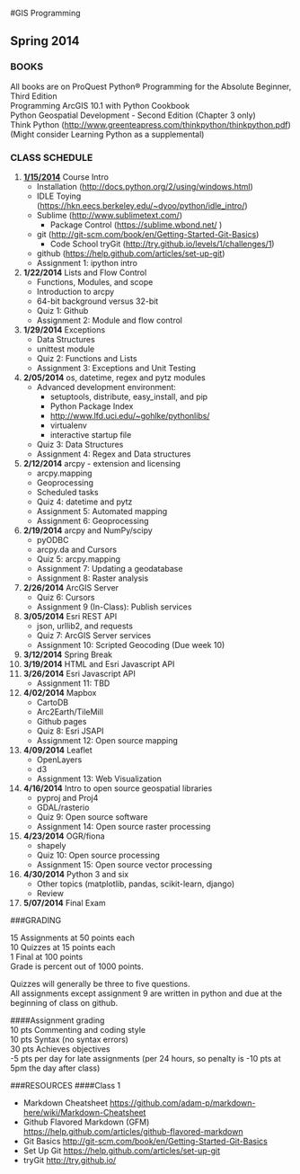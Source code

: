 #GIS Programming
## Spring 2014

### BOOKS
All books are on ProQuest
Python® Programming for the Absolute Beginner, Third Edition  
Programming ArcGIS 10.1 with Python Cookbook  
Python Geospatial Development - Second Edition (Chapter 3 only)  
Think Python (http://www.greenteapress.com/thinkpython/thinkpython.pdf)  
(Might consider Learning Python as a supplemental)  
  
  
### CLASS SCHEDULE  
  
1.	[**1/15/2014**](https://github.com/WUSTL-GIS-Programming-spring-2014/classinfo/blob/master/Class1.md)	Course Intro  
	*	Installation  (http://docs.python.org/2/using/windows.html)
	*	IDLE Toying (https://hkn.eecs.berkeley.edu/~dyoo/python/idle_intro/)  
	*	Sublime (http://www.sublimetext.com/)
		-	Package Control (https://sublime.wbond.net/	)
	*	git (http://git-scm.com/book/en/Getting-Started-Git-Basics)  
		-	Code School tryGit (http://try.github.io/levels/1/challenges/1)
	*	github (https://help.github.com/articles/set-up-git)  
	*	Assignment 1: ipython intro  
2.	**1/22/2014**	Lists and Flow Control  
	*	Functions, Modules, and scope  
	*	Introduction to arcpy  
	*	64-bit background versus 32-bit  
	*	Quiz 1: Github  
	*	Assignment 2: Module and flow control  
3.	**1/29/2014**	Exceptions  
	*	Data Structures  
	*	unittest module  
	*	Quiz 2: Functions and Lists  
	*	Assignment 3: Exceptions and Unit Testing  
4.	**2/05/2014**	os, datetime, regex and pytz modules  
	*	Advanced development environment:  
		-	setuptools, distribute, easy_install, and pip  
		-	Python Package Index  
		-	http://www.lfd.uci.edu/~gohlke/pythonlibs/  
		-	virtualenv  
		-	interactive startup file  
	*	Quiz 3: Data Structures  
	*	Assignment 4: Regex and Data structures  
5.	**2/12/2014**	arcpy - extension and licensing  
	*	arcpy.mapping  
	*	Geoprocessing  
	*	Scheduled tasks  
	*	Quiz 4: datetime and pytz  
	*	Assignment 5: Automated mapping  
	*	Assignment 6: Geoprocessing  
6.	**2/19/2014**	arcpy and NumPy/scipy  
	*	pyODBC  
	*	arcpy.da and Cursors  
	*	Quiz 5: arcpy.mapping  
	*	Assignment 7: Updating a geodatabase  
	*	Assignment 8: Raster analysis  
7.	**2/26/2014**	ArcGIS Server  
	*	Quiz 6: Cursors  
	*	Assignment 9 (In-Class): Publish services  
8.	**3/05/2014**	Esri REST API  
	*	json, urllib2, and requests  
	*	Quiz 7: ArcGIS Server services  
	*	Assignment 10: Scripted Geocoding (Due week 10)  
9.	**3/12/2014**	Spring Break  
10.	**3/19/2014**	HTML and Esri Javascript API  
11.	**3/26/2014**	Esri Javascript API  
	*	Assignment 11: TBD  
12.	**4/02/2014**	Mapbox  
	*	CartoDB  
	*	Arc2Earth/TileMill  
	*	Github pages  
	*	Quiz 8: Esri JSAPI  
	*	Assignment 12: Open source mapping  
13.	**4/09/2014**	Leaflet  
	*	OpenLayers  
	*	d3  
	*	Assignment 13: Web Visualization  
14.	**4/16/2014**	Intro to open source geospatial libraries  
	*	pyproj and Proj4  
	*	GDAL/rasterio  
	*	Quiz 9: Open source software  
	*	Assignment 14: Open source raster processing  
15.	**4/23/2014**	OGR/fiona  
	*	shapely  
	*	Quiz 10: Open source processing  
	*	Assignment 15: Open source vector processing  
16.	**4/30/2014**	Python 3 and six  
	*	Other topics (matplotlib, pandas, scikit-learn, django)  
	*	Review  
17.	**5/07/2014**	Final Exam  
  
  
###GRADING
  
15 Assignments at 50 points each  
10 Quizzes at 15 points each  
1 Final at 100 points  
Grade is percent out of 1000 points.  
  
Quizzes will generally be three to five questions.  
All assignments except assignment 9 are written in python and due at the beginning of class on github.  
  
####Assignment grading  
10 pts Commenting and coding style  
10 pts Syntax (no syntax errors)  
30 pts Achieves objectives  
-5 pts per day for late assignments (per 24 hours, so penalty is -10 pts at 5pm the day after class)  
  
###RESOURCES
####Class 1
*	Markdown Cheatsheet https://github.com/adam-p/markdown-here/wiki/Markdown-Cheatsheet
*	Github Flavored Markdown (GFM) https://help.github.com/articles/github-flavored-markdown
*	Git Basics http://git-scm.com/book/en/Getting-Started-Git-Basics
*	Set Up Git https://help.github.com/articles/set-up-git
*	tryGit http://try.github.io/
  
